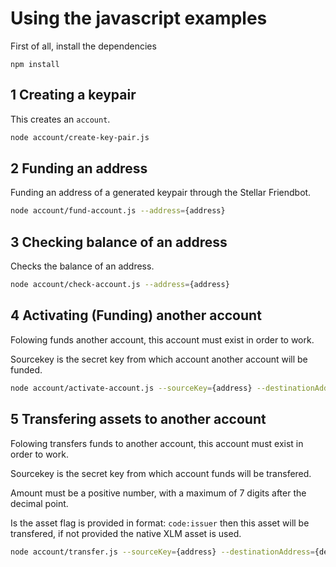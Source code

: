# Using the javascript examples

First of all, install the dependencies

`npm install`

<!-- We consider an account is made up of 2 things: a secret key and an address. -->

## 1 Creating a keypair

This creates an `account`.

```sh
node account/create-key-pair.js
```

## 2 Funding an address

Funding an address of a generated keypair through the Stellar Friendbot.

```sh
node account/fund-account.js --address={address}
```

## 3 Checking balance of an address

Checks the balance of an address.

```sh
node account/check-account.js --address={address}
```

## 4 Activating (Funding) another account

Folowing funds another account, this account must exist in order to work.

Sourcekey is the secret key from which account another account will be funded.

```sh
node account/activate-account.js --sourceKey={address} --destinationAddress={destinationAddress}
```

## 5 Transfering assets to another account

Folowing transfers funds to another account, this account must exist in order to work.

Sourcekey is the secret key from which account funds will be transfered.

Amount must be a positive number, with a maximum of 7 digits after the decimal point.

Is the asset flag is provided in format: `code:issuer` then this asset will be transfered, if not provided the native XLM asset is used.

```sh
node account/transfer.js --sourceKey={address} --destinationAddress={destinationAddress} --amount={amount} --asset={code:issuer}
```

